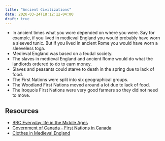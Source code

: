 ```yaml
---
title: "Ancient Civilizations"
date: 2020-03-24T18:12:12-04:00
draft: true
---
```


* In ancient times what you wore depended on where you were. Say for example, if you lived in medieval England you would probably have worn a sleeved tunic. But if you lived in ancient Rome you would have worn a sleeveless toga.
* Medieval England was based on a feudal society. 
* The slaves in medieval England and ancient Rome would do what the landlords ordered to do to earn money.
* Slaves and peasants could starve to death in the spring due to lack of food.
* The First Nations were split into six geographical groups.
* The Woodland First Nations moved around a lot due to lack of food.
* The Iroquois First Nations were very good farmers so they did not need to move.

## Resources
* [BBC Everyday life in the Middle Ages](https://www.bbc.co.uk/bitesize/guides/zm4mn39/revision/6)
* [Government of Canada - First Nations in Canada](https://www.rcaanc-cirnac.gc.ca/eng/1307460755710/1536862806124)
* [Clothes in Medieval England](https://www.ancient.eu/article/1248/clothes-in-medieval-england/)
